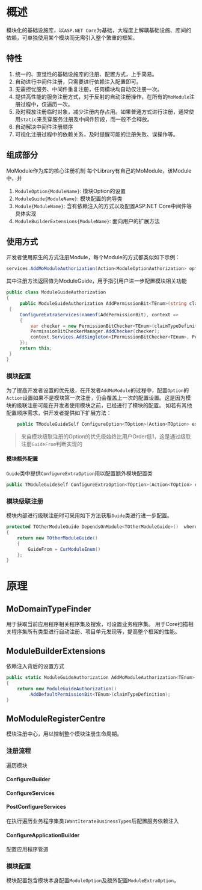 # 概述

模块化的基础设施库，以`ASP.NET Core`为基础，大程度上解耦基础设施、库间的依赖，可单独使用某个模块而无需引入整个繁重的框架。

## 特性

1. 统一的、直觉性的基础设施库的注册、配置方式，上手简易。
2. 自动进行中间件注册，只需要进行依赖注入配置即可。
3. 无需担忧服务、中间件重复注册，任何模块均自动仅注册一次。
4. 提供高性能的服务注册方式，对于反射的自动注册操作，在所有的`MoModule`注册过程中，仅遍历一次。
5. 及时释放注册临时对象，减少注册内存占用。如果普通方式进行注册，通常使用`static`来贯穿服务注册及中间件阶段，而一般不会释放。
6. 自动解决中间件注册顺序
7. 可视化注册过程中的依赖关系，及时提醒可能的注册失败、误操作等。


## 组成部分
MoModule作为库的核心注册机制
每个Library有自己的MoModule，该Module中，并
1. `ModuleOption{ModuleName}`: 模块Option的设置
2. `ModuleGuide{ModuleName}`: 模块配置的向导类
3. `Module{ModuleName}`: 含有依赖注入的方式以及配置ASP.NET Core中间件等具体实现
4. `ModuleBuilderExtensions{ModuleName}`: 面向用户的扩展方法

## 使用方式
开发者使用原生的方式注册Module，每个Module的方式都类似如下示例：
```cs
services.AddMoModuleAuthorization(Action<ModuleOptionAuthorization> option = null)
```


其中注册方法返回值为ModuleGuide，用于指引用户进一步配置模块相关功能
```cs
public class ModuleGuideAuthorization
{
     public ModuleGuideAuthorization AddPermissionBit<TEnum>(string claimTypeDefinition) where TEnum : struct, Enum
 {
     ConfigureExtraServices(nameof(AddPermissionBit), context =>
     {
         var checker = new PermissionBitChecker<TEnum>(claimTypeDefinition);
         PermissionBitCheckerManager.AddChecker(checker);
         context.Services.AddSingleton<IPermissionBitChecker<TEnum>, PermissionBitChecker<TEnum>>(_ => checker);
     });
     return this;
 }
}
```


### 模块配置
为了提高开发者设置的优先级，在开发者`AddMoModule`的过程中，配置`Option`的`Action`设置如果不是模块第一次注册，仍会覆盖上一次的配置设置。这是因为模块的级联注册可能在开发者使用模块之前，已经进行了模块的配置。
如若有其他配置顺序需求，供开发者提供如下扩展方法：
```cs
    public TModuleGuideSelf ConfigureOption<TOption>(Action<TOption> extraOptionAction, EMoModuleOrder order = EMoModuleOrder.Normal) where TOption : IMoModuleOption<TModule>
```

> 来自模块级联注册的Option的优先级始终比用户Order低1，这是通过级联注册`GuideFrom`判断实现的

#### 模块额外配置
`Guide`类中提供`ConfigureExtraOption`用以配置额外模块配置类
```cs
public TModuleGuideSelf ConfigureExtraOption<TOption>(Action<TOption> extraOptionAction, EMoModuleOrder order = EMoModuleOrder.Normal) where TOption : IMoModuleExtraOption<TModule>
```


### 模块级联注册

模块内部进行级联注册时可采用如下方法获取`Guide`类进行进一步配置。
```cs
protected TOtherModuleGuide DependsOnModule<TOtherModuleGuide>()  where TOtherModuleGuide : MoModuleGuide, new()
{
    return new TOtherModuleGuide()
    {
        GuideFrom = CurModuleEnum()
    };
}
```




# 原理

## MoDomainTypeFinder 

用于获取当前应用程序相关程序集及搜索，可设置业务程序集。
用于Core扫描相关程序集所有类型进行自动注册、项目单元发现等，提高整个框架的性能。

## ModuleBuilderExtensions
依赖注入背后的设置方式
```cs
public static ModuleGuideAuthorization AddMoModuleAuthorization<TEnum>(this IServiceCollection services, string claimTypeDefinition) where TEnum : struct, Enum
{
    return new ModuleGuideAuthorization()
        .AddDefaultPermissionBit<TEnum>(claimTypeDefinition);
}
```

## MoModuleRegisterCentre
模块注册中心，用以控制整个模块注册生命周期。

### 注册流程

遍历模块

#### ConfigureBuilder

#### ConfigureServices

#### PostConfigureServices
在执行遍历业务程序集类`IWantIterateBusinessTypes`后配置服务依赖注入

#### ConfigureApplicationBuilder
配置应用程序管道



### 模块配置

模块配置包含模块本身配置`ModuleOption`及额外配置`ModuleExtraOption`，
